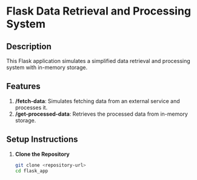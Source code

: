# Flask Data Retrieval and Processing System

## Description
This Flask application simulates a simplified data retrieval and processing system with in-memory storage.

## Features
1. **/fetch-data**: Simulates fetching data from an external service and processes it.
2. **/get-processed-data**: Retrieves the processed data from in-memory storage.

## Setup Instructions

1. **Clone the Repository**
   ```bash
   git clone <repository-url>
   cd flask_app
